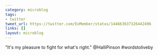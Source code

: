 ```yaml
---
category: microblog
tags:
- twitter
tweet_url: https://twitter.com/ExMember/status/144663637326442496
links: []
layout: microblog
---
```

"It's my pleasure to fight for what's right." @HalliPinson #wordstoliveby
